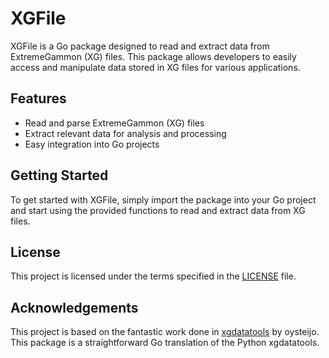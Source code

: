 # XGFile

XGFile is a Go package designed to read and extract data from ExtremeGammon (XG) files. This package allows developers to easily access and manipulate data stored in XG files for various applications.

## Features

- Read and parse ExtremeGammon (XG) files
- Extract relevant data for analysis and processing
- Easy integration into Go projects

## Getting Started

To get started with XGFile, simply import the package into your Go project and start using the provided functions to read and extract data from XG files.

## License

This project is licensed under the terms specified in the [LICENSE](LICENSE) file.

## Acknowledgements

This project is based on the fantastic work done in [xgdatatools](https://github.com/oysteijo/xgdatatools) by oysteijo. This package is a straightforward Go translation of the Python xgdatatools.
